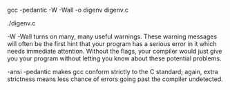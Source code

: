 gcc -pedantic -W -Wall -o digenv digenv.c

./digenv.c

-W -Wall turns on many, many useful warnings. These warning messages will often be the first hint that your program has a serious error in it which needs immediate attention. Without the flags, your compiler would just give you your program without letting you know about these potential problems.

-ansi -pedantic makes gcc conform strictly to the C standard; again, extra strictness means less chance of errors going past the compiler undetected.

